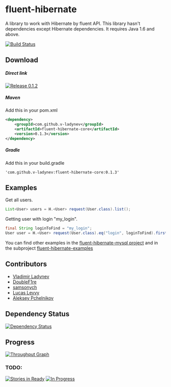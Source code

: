 # fluent-hibernate
A library to work with Hibernate by fluent API. This library hasn't dependencies except Hibernate
dependencies. It requires Java 1.6 and above.

[![Build Status](https://travis-ci.org/v-ladynev/fluent-hibernate.svg?branch=master)](https://travis-ci.org/v-ladynev/fluent-hibernate)

## Download
##### Direct link
[![Release 0.1.2](https://img.shields.io/badge/release-0.1.3-blue.svg)](https://github.com/v-ladynev/fluent-hibernate/releases/download/0.1.3/fluent-hibernate-core-0.1.3.jar)

##### Maven
Add this in your pom.xml
```XML
<dependency>
    <groupId>com.github.v-ladynev</groupId>
    <artifactId>fluent-hibernate-core</artifactId>
    <version>0.1.3</version>
</dependency>
```

##### Gradle
Add this in your build.gradle
```Gradle
'com.github.v-ladynev:fluent-hibernate-core:0.1.3'
```

## Examples
Get all users.

```Java
List<User> users = H.<User> request(User.class).list();
```

Getting user with login "my_login".

```Java
final String loginToFind = "my_login";
User user = H.<User> request(User.class).eq("login", loginToFind).first();
```

You can find other examples in the [fluent-hibernate-mysql project](https://github.com/v-ladynev/fluent-hibernate-mysql)
and in the subproject [fluent-hibernate-examples](https://github.com/v-ladynev/fluent-hibernate/tree/master/fluent-hibernate-examples/src/main)

## Contributors

- [Vladimir Ladynev](https://plus.google.com/102177768964957793539/posts)
- [DoubleF1re](https://github.com/DoubleF1re)
- [samsonych](https://github.com/samsonych)
- [Lucas Levvy](https://github.com/Levvy055)
- [Aleksey Pchelnikov](https://github.com/aleksey-pchelnikov)

## Dependency Status
[![Dependency Status](https://www.versioneye.com/user/projects/560424a1f5f2eb0019000933/badge.svg?style=flat)](https://www.versioneye.com/user/projects/560424a1f5f2eb0019000933)

## Progress
[![Throughput Graph](https://graphs.waffle.io/v-ladynev/fluent-hibernate/throughput.svg)](https://waffle.io/v-ladynev/fluent-hibernate/metrics)

### TODO:
[![Stories in Ready](https://badge.waffle.io/v-ladynev/fluent-hibernate.svg?label=ready&title=Ready)](http://waffle.io/v-ladynev/fluent-hibernate)
[![In Progress](https://badge.waffle.io/v-ladynev/fluent-hibernate.svg?label=in%20progress&title=In%20Progress)](http://waffle.io/v-ladynev/fluent-hibernate)
